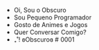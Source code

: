  - Oi, Sou o Obscuro
 - Sou Pequeno Programador 
 - Gosto de Animes e Jogos
 - Quer Conversar Comigo?
 - ₊˚! ʚObscuroɞ # 0001

